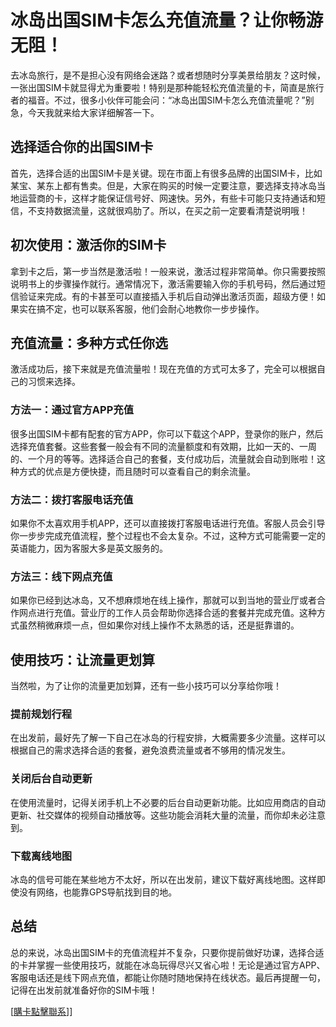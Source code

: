 # 冰岛出国SIM卡怎么充值流量？让你畅游无阻！

去冰岛旅行，是不是担心没有网络会迷路？或者想随时分享美景给朋友？这时候，一张出国SIM卡就显得尤为重要啦！特别是那种能轻松充值流量的卡，简直是旅行者的福音。不过，很多小伙伴可能会问：“冰岛出国SIM卡怎么充值流量呢？”别急，今天我就来给大家详细解答一下。

## 选择适合你的出国SIM卡

首先，选择合适的出国SIM卡是关键。现在市面上有很多品牌的出国SIM卡，比如某宝、某东上都有售卖。但是，大家在购买的时候一定要注意，要选择支持冰岛当地运营商的卡，这样才能保证信号好、网速快。另外，有些卡可能只支持通话和短信，不支持数据流量，这就很鸡肋了。所以，在买之前一定要看清楚说明哦！

## 初次使用：激活你的SIM卡

拿到卡之后，第一步当然是激活啦！一般来说，激活过程非常简单。你只需要按照说明书上的步骤操作就行。通常情况下，激活需要输入你的手机号码，然后通过短信验证来完成。有的卡甚至可以直接插入手机后自动弹出激活页面，超级方便！如果实在搞不定，也可以联系客服，他们会耐心地教你一步步操作。

## 充值流量：多种方式任你选

激活成功后，接下来就是充值流量啦！现在充值的方式可太多了，完全可以根据自己的习惯来选择。

### 方法一：通过官方APP充值

很多出国SIM卡都有配套的官方APP，你可以下载这个APP，登录你的账户，然后选择充值套餐。这些套餐一般会有不同的流量额度和有效期，比如一天的、一周的、一个月的等等。选择适合自己的套餐，支付成功后，流量就会自动到账啦！这种方式的优点是方便快捷，而且随时可以查看自己的剩余流量。

### 方法二：拨打客服电话充值

如果你不太喜欢用手机APP，还可以直接拨打客服电话进行充值。客服人员会引导你一步步完成充值流程，整个过程也不会太复杂。不过，这种方式可能需要一定的英语能力，因为客服大多是英文服务的。

### 方法三：线下网点充值

如果你已经到达冰岛，又不想麻烦地在线上操作，那就可以到当地的营业厅或者合作网点进行充值。营业厅的工作人员会帮助你选择合适的套餐并完成充值。这种方式虽然稍微麻烦一点，但如果你对线上操作不太熟悉的话，还是挺靠谱的。

## 使用技巧：让流量更划算

当然啦，为了让你的流量更加划算，还有一些小技巧可以分享给你哦！

### 提前规划行程

在出发前，最好先了解一下自己在冰岛的行程安排，大概需要多少流量。这样可以根据自己的需求选择合适的套餐，避免浪费流量或者不够用的情况发生。

### 关闭后台自动更新

在使用流量时，记得关闭手机上不必要的后台自动更新功能。比如应用商店的自动更新、社交媒体的视频自动播放等。这些功能会消耗大量的流量，而你却未必注意到。

### 下载离线地图

冰岛的信号可能在某些地方不太好，所以在出发前，建议下载好离线地图。这样即使没有网络，也能靠GPS导航找到目的地。

## 总结

总的来说，冰岛出国SIM卡的充值流程并不复杂，只要你提前做好功课，选择合适的卡并掌握一些使用技巧，就能在冰岛玩得尽兴又省心啦！无论是通过官方APP、客服电话还是线下网点充值，都能让你随时随地保持在线状态。最后再提醒一句，记得在出发前就准备好你的SIM卡哦！

[[購卡點擊聯系](https://t.me/s/esim1088)]]